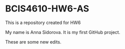 # BCIS4610-HW6-AS
This is a repository created for HW6

My name is Anna Sidorova. It is my first GitHub project. 

These are some new edits.
